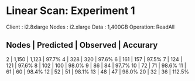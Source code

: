 # Linear Scan: Experiment 1

Client   : i2.8xlarge
Nodes    : i2.xlarge
Data     : 1,400GB
Operation: ReadAll

Nodes | Predicted | Observed | Accurary
----------------------------------------
  2   |   1,150   | 1,123    |   97.7%
  4   |     328   |   320    |   97.6%
  6   |     161   |   157    |   97.5%
  7   |     124   |   121    |   97.6%
  8   |     102   |   100    |   98.0%
  9   |      86   |    84    |   97.7%
 10   |      72   |    71    |   98.6%
 11   |      61   |    60    |   98.4%
 12   |      52   |    51    |   98.1%
 13   |      48   |    47    |   98.0%
 20   |      32   |    36    |  112.5%

